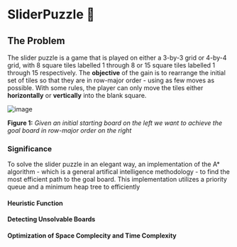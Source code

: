 # SliderPuzzle 🧩
## The Problem
The slider puzzle is a game that is played on either a 3-by-3 grid or 4-by-4 grid, with 8 square tiles labelled 1 through 8 or 15 square tiles labelled 1 through 15 respectively.  The **objective** of the gain is to rearrange the initial set of tiles so that they are in row-major order - using as few moves as possible.  With some rules, the player can only move the tiles either **horizontally** or **vertically** into the blank square.  

![image](https://user-images.githubusercontent.com/68613171/167739024-e9274d26-ee81-4298-a36e-293ecbe33c63.png)

**Figure 1:** _Given an initial starting board on the left we want to achieve the goal board in row-major order on the right_

### Significance 
To solve the slider puzzle in an elegant way, an implementation of the A* algorithm - which is a general artifical intelligence methodology - to find the most efficient path to the goal board.  This implementation utilizes a priority queue and a minimum heap tree to efficiently  


#### Heuristic Function 


#### Detecting Unsolvable Boards


#### Optimization of Space Complecity and Time Complexity 
